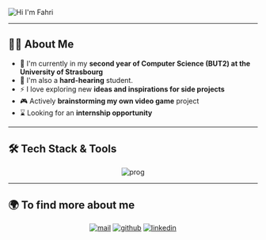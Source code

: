 <p>
  <img src="assets/banner-fahri.gif" alt="Hi I'm Fahri" />
</p>

---

## 👨‍💻 About Me

- 🔭 I'm currently in my **second year of Computer Science (BUT2) at the University of Strasbourg**
- 🦻 I'm also a **hard-hearing** student.
- ⚡ I love exploring new **ideas and inspirations for side projects**
- 🎮 Actively **brainstorming my own video game** project
- ⌛ Looking for an **internship opportunity**

---

## 🛠️ Tech Stack & Tools

<p align="center">
  <img src="https://skillicons.dev/icons?i=java,python,c,cs,php,ts,js,html,css,nodejs,laravel,sqlite,linux,git,figma,androidstudio,unity,bash,godot,notion" alt="prog" />
</p>

---

## 🌍 To find more about me

<p align="center">
  <a href="mailto:fahri202010@outlook.fr"><img src="https://img.shields.io/badge/Email-0078D4?style=for-the-badge&logo=microsoft-outlook&logoColor=white" alt="mail"/></a>
  <a href="https://github.com/FahriCE"><img src="https://img.shields.io/badge/GitHub-171515?style=for-the-badge&logo=github&logoColor=white" alt="github"/></a>
  <a href="https://www.linkedin.com/in/fahri-cetinkaya-6a310b351/"><img src="https://img.shields.io/badge/LinkedIn-0A66C2?style=for-the-badge&logo=linkedin&logoColor=white" alt="linkedin"/></a>
</p>
